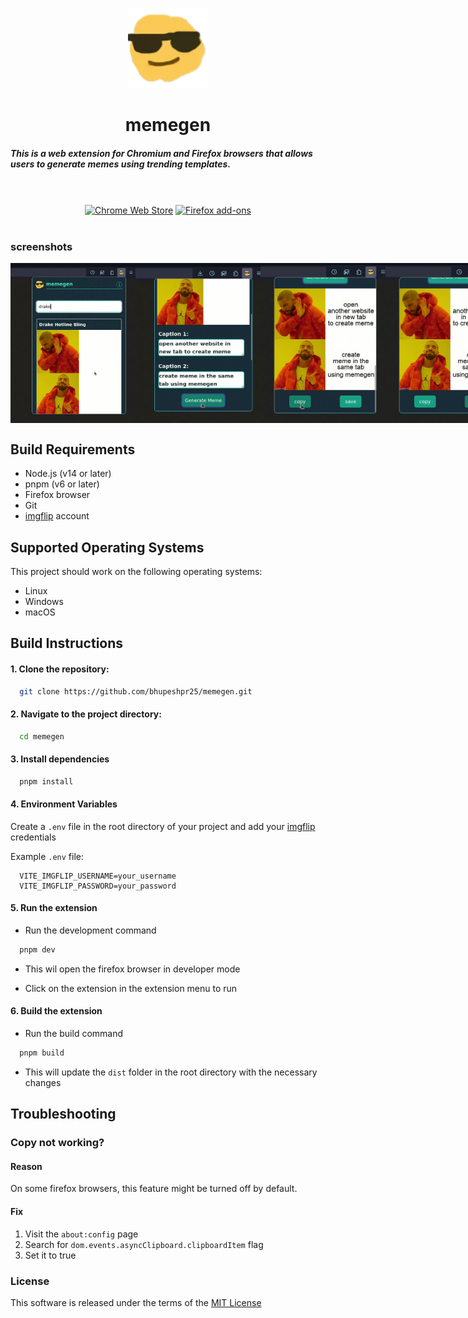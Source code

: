 <p align="center"><img width="128" height="128" src="./public/memegen-logo.png"></p>
<h1 align="center">memegen</h1>

<h5>This is a web extension for Chromium and Firefox browsers that allows users to generate memes using trending templates.</h5>

<p align="center">
  </br></br>
  <a href="https://chromewebstore.google.com/detail/memegen/kpccjkkhkacnmkbefpboiejihinkchfo">
    <picture>
      <source srcset="https://i.imgur.com/XBIE9pk.png" media="(prefers-color-scheme: dark)">
      <img height="58" src="https://i.imgur.com/oGxig2F.png" alt="Chrome Web Store"></picture></a>
  <a href="https://addons.mozilla.org/firefox/addon/memegen/">
    <picture>
      <source srcset="https://i.imgur.com/ZluoP7T.png" media="(prefers-color-scheme: dark)">
      <img height="58" src="https://i.imgur.com/4PobQqE.png" alt="Firefox add-ons"></picture></a>
  </br></br>
</p>

### screenshots

<div style="display: flex; justify-content: space-between;">
  <img src="./public/screenshots/screenshot-1.jpg" alt="Screenshot 1" style="width: 200px;">
  <img src="./public/screenshots/screenshot-2.jpg" alt="Screenshot 2" style="width: 200px;">
  <img src="./public/screenshots/screenshot-3.jpg" alt="Screenshot 3" style="width: 200px;">
  <img src="./public/screenshots/screenshot-4.jpg" alt="Screenshot 4" style="width: 200px;">
</div>

## Build Requirements

- Node.js (v14 or later)
- pnpm (v6 or later)
- Firefox browser
- Git
- [imgflip](https://imgflip.com/) account

## Supported Operating Systems

This project should work on the following operating systems:

- Linux
- Windows
- macOS

## Build Instructions

#### 1. Clone the repository:

```bash
  git clone https://github.com/bhupeshpr25/memegen.git
```

#### 2. Navigate to the project directory:

```bash
  cd memegen
```

#### 3. Install dependencies

```bash
  pnpm install
```

#### 4. Environment Variables

Create a `.env` file in the root directory of your project and add your [imgflip](https://imgflip.com/) credentials

Example `.env` file:

```plaintext
  VITE_IMGFLIP_USERNAME=your_username
  VITE_IMGFLIP_PASSWORD=your_password
```

#### 5. Run the extension

- Run the development command

```bash
  pnpm dev
```

- This wil open the firefox browser in developer mode

- Click on the extension in the extension menu to run

#### 6. Build the extension

- Run the build command

```bash
  pnpm build
```

- This will update the `dist` folder in the root directory with the necessary changes

## Troubleshooting

### Copy not working?

#### Reason

On some firefox browsers, this feature might be turned off by default.

#### Fix

1. Visit the `about:config` page
2. Search for `dom.events.asyncClipboard.clipboardItem` flag
3. Set it to true

### License

This software is released under the terms of the [MIT License](https://github.com/bhupeshpr25/memegen/blob/main/LICENSE)
